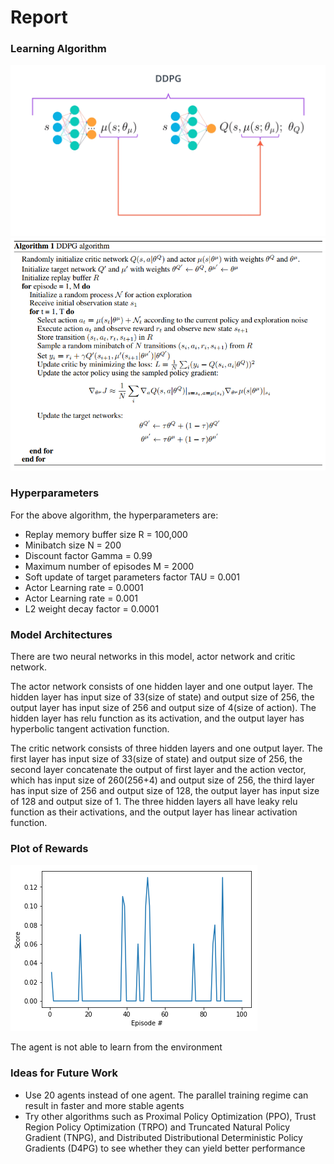 # Report
###  Learning Algorithm
![Graph](DDPG_graph.png)
![Algorithm](DDPG_algo.png)

### Hyperparameters

For the above algorithm, the hyperparameters are:

- Replay memory buffer size R = 100,000
- Minibatch size N = 200
- Discount factor Gamma = 0.99
- Maximum number of episodes M = 2000
- Soft update of target parameters factor TAU = 0.001
- Actor Learning rate = 0.0001
- Actor Learning rate = 0.001
- L2 weight decay factor = 0.0001

###  Model Architectures

There are two neural networks in this model,  actor network and critic network.

The actor network consists of one hidden layer and one output layer. The hidden layer has input size of 33(size of state) and output size of 256, the output layer has input size of 256 and output size of 4(size of action). The hidden layer has relu function as its activation, and the output layer has hyperbolic tangent activation function.

The critic network consists of three hidden layers and one output layer. The first layer has input size of 33(size of state) and output size of 256, the second layer concatenate the output of first layer and the action vector, which has input size of 260(256+4) and output size of 256, the third layer has input size of 256 and output size of 128, the output layer has input size of 128 and output size of 1. The three hidden layers all have leaky relu function as their activations, and the output layer has linear activation function.

### Plot of Rewards

![Learning Curve](learning_curve.png)


The agent is not able to learn from the environment

### Ideas for Future Work

- Use 20 agents instead of one agent. The parallel training regime can result in faster and more stable agents
- Try other algorithms such as Proximal Policy Optimization (PPO), Trust Region Policy Optimization (TRPO) and Truncated Natural Policy Gradient (TNPG), and Distributed Distributional Deterministic Policy Gradients (D4PG) to see whether they can yield better performance
